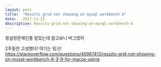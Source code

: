 ```yaml
---
layout: post
title:  "Results grid not showing on mysql workbench 6"
date:   2017-11-21
description: Results-grid-not-showing-on-mysql-workbench-6
---
```


<p class="intro"><span class="dropcap">읭</span>설정문제인줄 알았는데 알고보니 버그였어</p>

2주동안 고생했다!
여기는 링크!
https://stackoverflow.com/questions/45967413/results-grid-not-showing-on-mysql-workbench-6-3-9-for-macos-sierra
